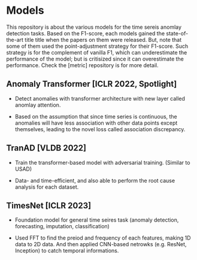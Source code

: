 # Models
This repository is about the various models for the time sereis anomlay detection tasks. Based on the F1-score, each models gained the state-of-the-art title title when the papers on them were released. But, note that some of them used the point-adjustment strategy for their F1-score. Such strategy is for the complement of vanilla F1, which can underestimate the performance of the model; but is critisized since it can overestimate the performance. Check the [metric] repository is for more detail. 

## Anomaly Transformer [ICLR 2022, Spotlight]
- Detect anomalies with transformer architecture with new layer called anomlay attention.

- Based on the assumption that since time series is continuous, the anomalies will have less association with other data points except themselves, leading to the novel loss called association discrepancy.

## TranAD [VLDB 2022]
- Train the transformer-based model with adversarial training. (Similar to USAD)

- Data- and time-efficient, and also able to perform the root cause analysis for each dataset.

## TimesNet [ICLR 2023]
- Foundation model for general time seires task (anomaly detection, forecasting, imputation, classification)

- Used FFT to find the preiod and frequency of each features, making 1D data to 2D data. And then applied CNN-based netrowks (e.g. ResNet, Inception) to catch temporal informations.